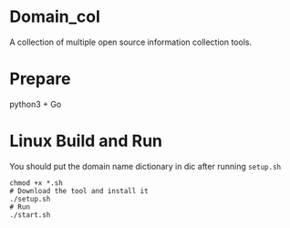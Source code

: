 # Domain_col

A collection of multiple open source information collection tools.

# Prepare
python3 + Go

# Linux Build and Run
You should put the domain name dictionary in dic after running ```setup.sh```
```
chmod +x *.sh
# Download the tool and install it
./setup.sh
# Run
./start.sh
```

